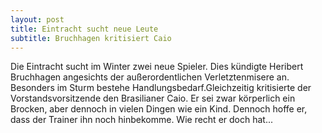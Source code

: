 ```yaml
---
layout: post
title: Eintracht sucht neue Leute
subtitle: Bruchhagen kritisiert Caio
---
```


Die Eintracht sucht im Winter zwei neue Spieler. Dies kündigte Heribert Bruchhagen angesichts der außerordentlichen Verletztenmisere an. Besonders im Sturm bestehe Handlungsbedarf.Gleichzeitig kritisierte der Vorstandsvorsitzende den Brasilianer Caio. Er sei zwar körperlich ein Brocken, aber dennoch in vielen Dingen wie ein Kind. Dennoch hoffe er, dass der Trainer ihn noch hinbekomme. Wie recht er doch hat... 


